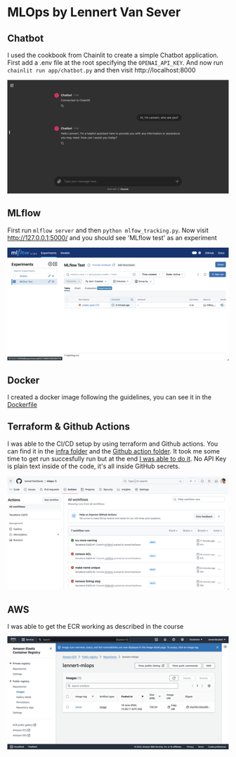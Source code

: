 # MLOps by Lennert Van Sever

## Chatbot

I used the cookbook from Chainlit to create a simple Chatbot application.
First add a .env file at the root specifying the `OPENAI_API_KEY`. And now run `chainlit run app/chatbot.py` and then visit http://localhost:8000

![Chatbot](./screenshots/chatbot.png)

## MLflow

First run `mlflow server` and then `python mlfow_tracking.py`. Now visit http://127.0.0.1:5000/ and you should see 'MLflow test' as an experiment

![mlflow](./screenshots/mlflow.png)


## Docker

I created a docker image following the guidelines, you can see it in the [Dockerfile](./Dockerfile)


## Terraform & Github Actions

I was able to the CI/CD setup by using terraform and Github actions. You can find it in the [infra folder](./infra/) and the [Github action folder](.github/workflows/terraform.yml). It took me some time to get run succesfully run but at the end [I was able to do it](https://github.com/lennertVanSever/mlops/actions). No API Key is plain text inside of the code, it's all inside GitHub secrets.

![github](./screenshots/github.png)


## AWS

I was able to get the ECR working as described in the course 

![aws](./screenshots/aws.png)
